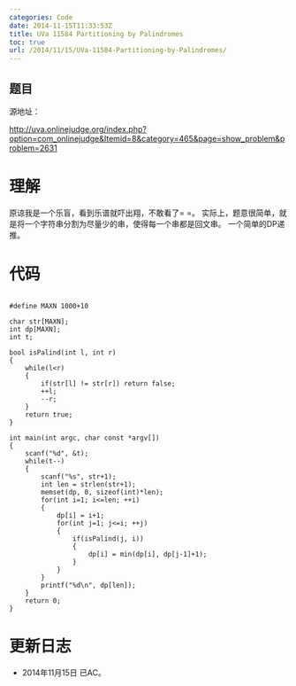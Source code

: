 ```yaml
---
categories: Code
date: 2014-11-15T11:33:53Z
title: UVa 11584 Partitioning by Palindromes
toc: true
url: /2014/11/15/UVa-11584-Partitioning-by-Palindromes/
---
```


## 题目
源地址：

http://uva.onlinejudge.org/index.php?option=com_onlinejudge&Itemid=8&category=465&page=show_problem&problem=2631

# 理解
原谅我是一个乐盲，看到乐谱就吓出翔，不敢看了= =。
实际上，题意很简单，就是将一个字符串分割为尽量少的串，使得每一个串都是回文串。
一个简单的DP递推。


<!--more-->

# 代码

```

#define MAXN 1000+10

char str[MAXN];
int dp[MAXN];
int t;

bool isPalind(int l, int r)
{
    while(l<r)
    {
        if(str[l] != str[r]) return false;
        ++l;
        --r;
    }
    return true;
}

int main(int argc, char const *argv[])
{
    scanf("%d", &t);
    while(t--)
    {
        scanf("%s", str+1);
        int len = strlen(str+1);
        memset(dp, 0, sizeof(int)*len);
        for(int i=1; i<=len; ++i)
        {
            dp[i] = i+1;
            for(int j=1; j<=i; ++j)
            {
                if(isPalind(j, i))
                {
                    dp[i] = min(dp[i], dp[j-1]+1);
                }
            }
        }
        printf("%d\n", dp[len]);
    }
    return 0;
}

```

# 更新日志
- 2014年11月15日 已AC。